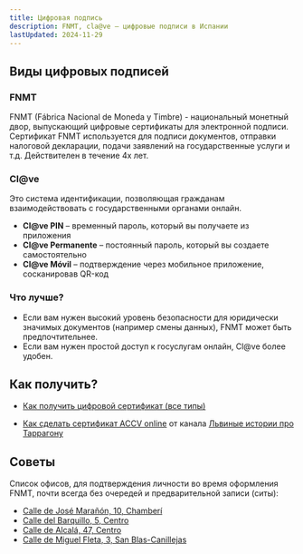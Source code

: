 ```yaml
---
title: Цифровая подпись
description: FNMT, cla@ve – цифровые подписи в Испании
lastUpdated: 2024-11-29
---
```


## Виды цифровых подписей

### FNMT

FNMT (Fábrica Nacional de Moneda y Timbre) - национальный монетный двор, выпускающий цифровые сертификаты для электронной подписи. Сертификат FNMT используется для подписи документов, отправки налоговой декларации, подачи заявлений на государственные услуги и т.д. Действителен в течение 4х лет.

### Cl@ve

Это система идентификации, позволяющая гражданам взаимодействовать с государственными органами онлайн.
- **Cl@ve PIN** – временный пароль, который вы получаете из приложения
- **Cl@ve Permanente** – постоянный пароль, который вы создаете самостоятельно
- **Cl@ve Móvil** – подтверждение через мобильное приложение, сосканировав QR-код

### Что лучше?

- Если вам нужен высокий уровень безопасности для юридически значимых документов (например смены данных), FNMT может быть предпочтительнее.
- Если вам нужен простой доступ к госуслугам онлайн, Cl@ve более удобен.

## Как получить?

- [Как получить цифровой сертификат (все типы)](https://barcelona-startups-relocation.notion.site/How-to-get-a-Digital-Certificate-8ca4ec3ea31b43cd995bfdf2012e622a)

- [Как сделать сертификат ACCV online](https://t.me/lev2tarragona/1977) от канала [Львиные истории про Таррагону](https://t.me/lev2tarragona)

## Советы

Список офисов, для подтверждения личности во время оформления FNMT, почти всегда без очередей и предварительной записи (ситы):

- [Calle de José Marañón, 10, Chamberí](https://maps.app.goo.gl/8JbPR6QvBbgPS6397)
- [Calle del Barquillo, 5, Centro](https://maps.app.goo.gl/tu3kPbiYK2C7V5hw6)
- [Calle de Alcalá, 47, Centro](https://maps.app.goo.gl/PnrqdrGKhS9NTtbG6)
- [Calle de Miguel Fleta, 3, San Blas-Canillejas](https://maps.app.goo.gl/QNpBmWg4rRBhWdak6)
